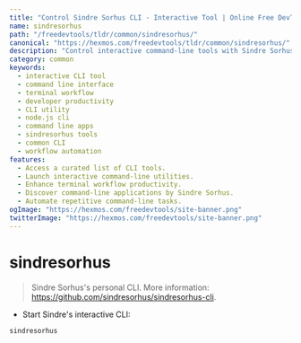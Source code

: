 ```yaml
---
title: "Control Sindre Sorhus CLI - Interactive Tool | Online Free DevTools by Hexmos"
name: sindresorhus
path: "/freedevtools/tldr/common/sindresorhus/"
canonical: "https://hexmos.com/freedevtools/tldr/common/sindresorhus/"
description: "Control interactive command-line tools with Sindre Sorhus CLI. Access a curated list of utilities and improve workflow. Free online tool, no registration required."
category: common
keywords:
  - interactive CLI tool
  - command line interface
  - terminal workflow
  - developer productivity
  - CLI utility
  - node.js cli
  - command line apps
  - sindresorhus tools
  - common CLI
  - workflow automation
features:
  - Access a curated list of CLI tools.
  - Launch interactive command-line utilities.
  - Enhance terminal workflow productivity.
  - Discover command-line applications by Sindre Sorhus.
  - Automate repetitive command-line tasks.
ogImage: "https://hexmos.com/freedevtools/site-banner.png"
twitterImage: "https://hexmos.com/freedevtools/site-banner.png"
---
```


# sindresorhus

> Sindre Sorhus's personal CLI.
> More information: <https://github.com/sindresorhus/sindresorhus-cli>.

- Start Sindre's interactive CLI:

`sindresorhus`
